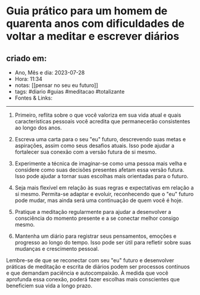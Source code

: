 # Guia prático para um homem de quarenta anos com dificuldades de voltar a meditar e escrever diários

## criado em: 
-  Ano, Mês e dia: 2023-07-28
- Hora: 11:34
- notas: [[pensar no seu eu futuro]] 
- tags: #diario #guias #meditacao #totalizante 
- Fontes & Links: 
---


1. Primeiro, reflita sobre o que você valoriza em sua vida atual e quais características pessoais você acredita que permanecerão consistentes ao longo dos anos.

2. Escreva uma carta para o seu "eu" futuro, descrevendo suas metas e aspirações, assim como seus desafios atuais. Isso pode ajudar a fortalecer sua conexão com a versão futura de si mesmo.

3. Experimente a técnica de imaginar-se como uma pessoa mais velha e considere como suas decisões presentes afetam essa versão futura. Isso pode ajudar a tornar suas escolhas mais orientadas para o futuro.

4. Seja mais flexível em relação às suas regras e expectativas em relação a si mesmo. Permita-se adaptar e evoluir, reconhecendo que o "eu" futuro pode mudar, mas ainda será uma continuação de quem você é hoje.

5. Pratique a meditação regularmente para ajudar a desenvolver a consciência do momento presente e a se conectar melhor consigo mesmo.

6. Mantenha um diário para registrar seus pensamentos, emoções e progresso ao longo do tempo. Isso pode ser útil para refletir sobre suas mudanças e crescimento pessoal.

Lembre-se de que se reconectar com seu "eu" futuro e desenvolver práticas de meditação e escrita de diários podem ser processos contínuos e que demandam paciência e autocompaixão. À medida que você aprofunda essa conexão, poderá fazer escolhas mais conscientes que beneficiem sua vida a longo prazo.